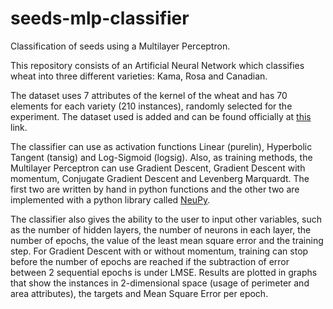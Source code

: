 # seeds-mlp-classifier
Classification of seeds using a Multilayer Perceptron.

This repository consists of an Artificial Neural Network which classifies wheat into three different varieties: Kama, Rosa and Canadian.

The dataset uses 7 attributes of the kernel of the wheat and has 70 elements for each variety (210 instances), randomly selected for the experiment. The dataset used is added and can be found officially at [this](https://archive.ics.uci.edu/ml/datasets/seeds) link.

The classifier can use as activation functions Linear (purelin), Hyperbolic Tangent (tansig) and Log-Sigmoid (logsig). Also, as training methods, the Multilayer Perceptron can use Gradient Descent, Gradient Descent with momentum, Conjugate Gradient Descent and Levenberg Marquardt. The first two are written by hand in python functions and the other two are implemented with a python library called [NeuPy](http://neupy.com/pages/home.html).

The classifier also gives the ability to the user to input other variables, such as the number of hidden layers, the number of neurons in each layer, the number of epochs, the value of the least mean square error and the training step. For Gradient Descent with or without momentum, training can stop before the number of epochs are reached if the subtraction of error between 2 sequential epochs is under LMSE. Results are plotted in graphs that show the instances in 2-dimensional space (usage of perimeter and area attributes), the targets and Mean Square Error per epoch. 
